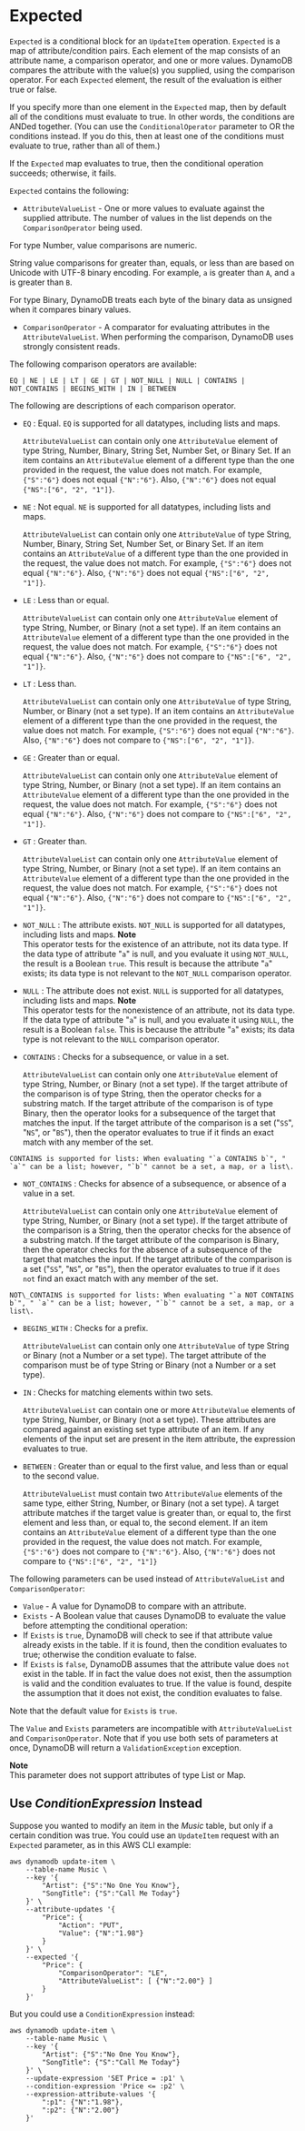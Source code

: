 # Expected<a name="LegacyConditionalParameters.Expected"></a>

`Expected` is a conditional block for an `UpdateItem` operation\. `Expected` is a map of attribute/condition pairs\. Each element of the map consists of an attribute name, a comparison operator, and one or more values\. DynamoDB compares the attribute with the value\(s\) you supplied, using the comparison operator\. For each `Expected` element, the result of the evaluation is either true or false\.

If you specify more than one element in the `Expected` map, then by default all of the conditions must evaluate to true\. In other words, the conditions are ANDed together\. \(You can use the `ConditionalOperator` parameter to OR the conditions instead\. If you do this, then at least one of the conditions must evaluate to true, rather than all of them\.\)

If the `Expected` map evaluates to true, then the conditional operation succeeds; otherwise, it fails\.

 `Expected` contains the following:
+  `AttributeValueList` \- One or more values to evaluate against the supplied attribute\. The number of values in the list depends on the `ComparisonOperator` being used\.

  For type Number, value comparisons are numeric\.

  String value comparisons for greater than, equals, or less than are based on Unicode with UTF\-8 binary encoding\. For example, `a` is greater than `A`, and `a` is greater than `B`\.

  For type Binary, DynamoDB treats each byte of the binary data as unsigned when it compares binary values\.
+  `ComparisonOperator` \- A comparator for evaluating attributes in the `AttributeValueList`\. When performing the comparison, DynamoDB uses strongly consistent reads\.

  The following comparison operators are available:

   `EQ | NE | LE | LT | GE | GT | NOT_NULL | NULL | CONTAINS | NOT_CONTAINS | BEGINS_WITH | IN | BETWEEN` 

  The following are descriptions of each comparison operator\.
  +  `EQ` : Equal\. `EQ` is supported for all datatypes, including lists and maps\.

     `AttributeValueList` can contain only one `AttributeValue` element of type String, Number, Binary, String Set, Number Set, or Binary Set\. If an item contains an `AttributeValue` element of a different type than the one provided in the request, the value does not match\. For example, `{"S":"6"}` does not equal `{"N":"6"}`\. Also, `{"N":"6"}` does not equal `{"NS":["6", "2", "1"]}`\.
  +  `NE` : Not equal\. `NE` is supported for all datatypes, including lists and maps\.

     `AttributeValueList` can contain only one `AttributeValue` of type String, Number, Binary, String Set, Number Set, or Binary Set\. If an item contains an `AttributeValue` of a different type than the one provided in the request, the value does not match\. For example, `{"S":"6"}` does not equal `{"N":"6"}`\. Also, `{"N":"6"}` does not equal `{"NS":["6", "2", "1"]}`\.
  +  `LE` : Less than or equal\. 

     `AttributeValueList` can contain only one `AttributeValue` element of type String, Number, or Binary \(not a set type\)\. If an item contains an `AttributeValue` element of a different type than the one provided in the request, the value does not match\. For example, `{"S":"6"}` does not equal `{"N":"6"}`\. Also, `{"N":"6"}` does not compare to `{"NS":["6", "2", "1"]}`\.
  +  `LT` : Less than\. 

     `AttributeValueList` can contain only one `AttributeValue` of type String, Number, or Binary \(not a set type\)\. If an item contains an `AttributeValue` element of a different type than the one provided in the request, the value does not match\. For example, `{"S":"6"}` does not equal `{"N":"6"}`\. Also, `{"N":"6"}` does not compare to `{"NS":["6", "2", "1"]}`\.
  +  `GE` : Greater than or equal\. 

     `AttributeValueList` can contain only one `AttributeValue` element of type String, Number, or Binary \(not a set type\)\. If an item contains an `AttributeValue` element of a different type than the one provided in the request, the value does not match\. For example, `{"S":"6"}` does not equal `{"N":"6"}`\. Also, `{"N":"6"}` does not compare to `{"NS":["6", "2", "1"]}`\.
  +  `GT` : Greater than\. 

     `AttributeValueList` can contain only one `AttributeValue` element of type String, Number, or Binary \(not a set type\)\. If an item contains an `AttributeValue` element of a different type than the one provided in the request, the value does not match\. For example, `{"S":"6"}` does not equal `{"N":"6"}`\. Also, `{"N":"6"}` does not compare to `{"NS":["6", "2", "1"]}`\.
  +  `NOT_NULL` : The attribute exists\. `NOT_NULL` is supported for all datatypes, including lists and maps\.
**Note**  
This operator tests for the existence of an attribute, not its data type\. If the data type of attribute "`a`" is null, and you evaluate it using `NOT_NULL`, the result is a Boolean `true`\. This result is because the attribute "`a`" exists; its data type is not relevant to the `NOT_NULL` comparison operator\.
  +  `NULL` : The attribute does not exist\. `NULL` is supported for all datatypes, including lists and maps\.
**Note**  
This operator tests for the nonexistence of an attribute, not its data type\. If the data type of attribute "`a`" is null, and you evaluate it using `NULL`, the result is a Boolean `false`\. This is because the attribute "`a`" exists; its data type is not relevant to the `NULL` comparison operator\.
  +  `CONTAINS` : Checks for a subsequence, or value in a set\.

     `AttributeValueList` can contain only one `AttributeValue` element of type String, Number, or Binary \(not a set type\)\. If the target attribute of the comparison is of type String, then the operator checks for a substring match\. If the target attribute of the comparison is of type Binary, then the operator looks for a subsequence of the target that matches the input\. If the target attribute of the comparison is a set \("`SS`", "`NS`", or "`BS`"\), then the operator evaluates to true if it finds an exact match with any member of the set\.

    CONTAINS is supported for lists: When evaluating "`a CONTAINS b`", " `a`" can be a list; however, "`b`" cannot be a set, a map, or a list\.
  +  `NOT_CONTAINS` : Checks for absence of a subsequence, or absence of a value in a set\.

     `AttributeValueList` can contain only one `AttributeValue` element of type String, Number, or Binary \(not a set type\)\. If the target attribute of the comparison is a String, then the operator checks for the absence of a substring match\. If the target attribute of the comparison is Binary, then the operator checks for the absence of a subsequence of the target that matches the input\. If the target attribute of the comparison is a set \("`SS`", "`NS`", or "`BS`"\), then the operator evaluates to true if it `does not` find an exact match with any member of the set\.

    NOT\_CONTAINS is supported for lists: When evaluating "`a NOT CONTAINS b`", " `a`" can be a list; however, "`b`" cannot be a set, a map, or a list\.
  +  `BEGINS_WITH` : Checks for a prefix\. 

     `AttributeValueList` can contain only one `AttributeValue` of type String or Binary \(not a Number or a set type\)\. The target attribute of the comparison must be of type String or Binary \(not a Number or a set type\)\.
  +  `IN` : Checks for matching elements within two sets\.

     `AttributeValueList` can contain one or more `AttributeValue` elements of type String, Number, or Binary \(not a set type\)\. These attributes are compared against an existing set type attribute of an item\. If any elements of the input set are present in the item attribute, the expression evaluates to true\.
  +  `BETWEEN` : Greater than or equal to the first value, and less than or equal to the second value\. 

     `AttributeValueList` must contain two `AttributeValue` elements of the same type, either String, Number, or Binary \(not a set type\)\. A target attribute matches if the target value is greater than, or equal to, the first element and less than, or equal to, the second element\. If an item contains an `AttributeValue` element of a different type than the one provided in the request, the value does not match\. For example, `{"S":"6"}` does not compare to `{"N":"6"}`\. Also, `{"N":"6"}` does not compare to `{"NS":["6", "2", "1"]}` 

The following parameters can be used instead of `AttributeValueList` and `ComparisonOperator`:
+  `Value` \- A value for DynamoDB to compare with an attribute\.
+  `Exists` \- A Boolean value that causes DynamoDB to evaluate the value before attempting the conditional operation:
  + If `Exists` is `true`, DynamoDB will check to see if that attribute value already exists in the table\. If it is found, then the condition evaluates to true; otherwise the condition evaluate to false\.
  + If `Exists` is `false`, DynamoDB assumes that the attribute value does `not` exist in the table\. If in fact the value does not exist, then the assumption is valid and the condition evaluates to true\. If the value is found, despite the assumption that it does not exist, the condition evaluates to false\.

  Note that the default value for `Exists` is `true`\.

The `Value` and `Exists` parameters are incompatible with `AttributeValueList` and `ComparisonOperator`\. Note that if you use both sets of parameters at once, DynamoDB will return a `ValidationException` exception\.

**Note**  
This parameter does not support attributes of type List or Map\.

## Use *ConditionExpression* Instead<a name="w66aac42c23c23c21"></a>

Suppose you wanted to modify an item in the *Music* table, but only if a certain condition was true\. You could use an `UpdateItem` request with an `Expected` parameter, as in this AWS CLI example:

```
aws dynamodb update-item \
    --table-name Music \
    --key '{
        "Artist": {"S":"No One You Know"},
        "SongTitle": {"S":"Call Me Today"} 
    }' \
    --attribute-updates '{
        "Price": {
            "Action": "PUT", 
            "Value": {"N":"1.98"}
        }
    }' \
    --expected '{
        "Price": {
            "ComparisonOperator": "LE", 
            "AttributeValueList": [ {"N":"2.00"} ]
        }
    }'
```

But you could use a `ConditionExpression` instead:

```
aws dynamodb update-item \
    --table-name Music \
    --key '{
        "Artist": {"S":"No One You Know"},
        "SongTitle": {"S":"Call Me Today"} 
    }' \
    --update-expression 'SET Price = :p1' \
    --condition-expression 'Price <= :p2' \
    --expression-attribute-values '{
        ":p1": {"N":"1.98"},
        ":p2": {"N":"2.00"}
    }'
```